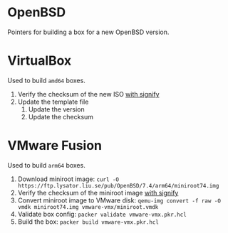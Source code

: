 # OpenBSD

Pointers for building a box for a new OpenBSD version.

# VirtualBox

Used to build `amd64` boxes.

1. Verify the checksum of the new ISO [with signify]
1. Update the template file
    1. Update the version
    1. Update the checksum

[with signify]: https://www.openbsd.org/faq/faq4.html#Download

# VMware Fusion

Used to build `arm64` boxes.

1. Download miniroot image: `curl -O https://ftp.lysator.liu.se/pub/OpenBSD/7.4/arm64/miniroot74.img`
1. Verify the checksum of the miniroot image [with signify]
1. Convert miniroot image to VMware disk: `qemu-img convert -f raw -O vmdk miniroot74.img vmware-vmx/miniroot.vmdk`
1. Validate box config: `packer validate vmware-vmx.pkr.hcl`
1. Build the box: `packer build vmware-vmx.pkr.hcl`
